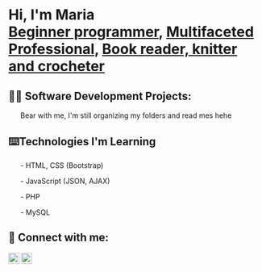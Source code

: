 <h1>Hi, I'm Maria <br/><a href="https://github.com/mariaacalobo">Beginner programmer</a>, <a href="https://www.linkedin.com/in/maria-ana-lobo/">Multifaceted Professional</a>, <a href="https://www.instagram.com/mangacosida">Book reader, knitter and crocheter</a></h1>

<h2>👨‍💻 Software Development Projects:</h2>
<ul>Bear with me, I'm still organizing my folders and read mes hehe</ul>
<h2>⌨️Technologies I'm Learning </h2>
<ul>- HTML, CSS (Bootstrap)</ul>
<ul>- JavaScript (JSON, AJAX)</ul>
<ul>- PHP</ul>
<ul>- MySQL</ul>

<h2> 🤳 Connect with me:</h2>

[<img align="left" alt="MariaLobo | LinkedIn" width="22px" src="https://cdn.jsdelivr.net/npm/simple-icons@v3/icons/linkedin.svg" />][linkedin]
[<img align="left" alt="MariaLobo | Instagram" width="22px" src="https://cdn.jsdelivr.net/npm/simple-icons@v3/icons/instagram.svg" />][instagram]

[instagram]: https://www.instagram.com/mangacosida/
[linkedin]: https://www.linkedin.com/in/maria-ana-lobo

<!--
**joshmadakor1/joshmadakor1** is a ✨ _special_ ✨ repository because its `README.md` (this file) appears on your GitHub profile.

Here are some ideas to get you started:

- 🔭 I’m currently working on ...
- 🌱 I’m currently learning ...
- 👯 I’m looking to collaborate on ...
- 🤔 I’m looking for help with ...
- 💬 Ask me about ...
- 📫 How to reach me: ...
- 😄 Pronouns: ...
- ⚡ Fun fact: ...
-->
